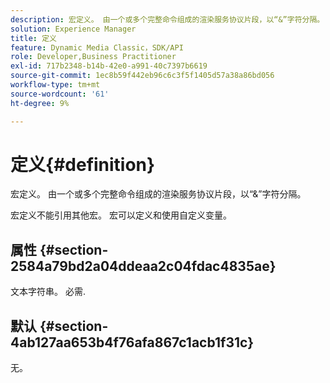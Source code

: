 ```yaml
---
description: 宏定义。 由一个或多个完整命令组成的渲染服务协议片段，以“&”字符分隔。
solution: Experience Manager
title: 定义
feature: Dynamic Media Classic，SDK/API
role: Developer,Business Practitioner
exl-id: 717b2348-b14b-42e0-a991-40c7397b6619
source-git-commit: 1ec8b59f442eb96c6c3f5f1405d57a38a86bd056
workflow-type: tm+mt
source-wordcount: '61'
ht-degree: 9%

---
```


# 定义{#definition}

宏定义。 由一个或多个完整命令组成的渲染服务协议片段，以“&amp;”字符分隔。

宏定义不能引用其他宏。 宏可以定义和使用自定义变量。

## 属性 {#section-2584a79bd2a04ddeaa2c04fdac4835ae}

文本字符串。 必需.

## 默认 {#section-4ab127aa653b4f76afa867c1acb1f31c}

无。
